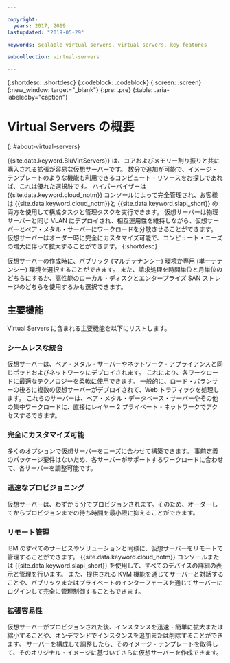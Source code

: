 ```yaml
---

copyright:
  years: 2017, 2019
lastupdated: "2019-05-29"

keywords: scalable virtual servers, virtual servers, key features

subcollection: virtual-servers

---
```


{:shortdesc: .shortdesc}
{:codeblock: .codeblock}
{:screen: .screen}
{:new_window: target="_blank"}
{:pre: .pre}
{:table: .aria-labeledby="caption"}

# Virtual Servers の概要
{: #about-virtual-servers}

{{site.data.keyword.BluVirtServers}} は、コアおよびメモリー割り振りと共に購入される拡張が容易な仮想サーバーです。 数分で追加が可能で、イメージ・テンプレートのような機能も利用できるコンピュート・リソースをお探しであれば、これは優れた選択肢です。 ハイパーバイザーは {{site.data.keyword.cloud_notm}} コンソールによって完全管理され、お客様は {{site.data.keyword.cloud_notm}}と {{site.data.keyword.slapi_short}} の両方を使用して構成タスクと管理タスクを実行できます。 仮想サーバーは物理サーバーと同じ VLAN にデプロイされ、相互運用性を維持しながら、仮想サーバーとベア・メタル・サーバーにワークロードを分散させることができます。 仮想サーバーはオーダー時に完全にカスタマイズ可能で、コンピュート・ニーズの増大に伴って拡大することができます。
{:shortdesc}

仮想サーバーの作成時に、パブリック (マルチテナンシー) 環境か専用 (単一テナンシー) 環境を選択することができます。 また、請求処理を時間単位と月単位のどちらにするか、高性能のローカル・ディスクとエンタープライズ SAN ストレージのどちらを使用するかも選択できます。

## 主要機能
Virtual Servers に含まれる主要機能を以下にリストします。

### シームレスな統合
仮想サーバーは、ベア・メタル・サーバーやネットワーク・アプライアンスと同じポッドおよびネットワークにデプロイされます。 これにより、各ワークロードに最適なテクノロジーを柔軟に使用できます。 一般的に、ロード・バランサーの後ろに複数の仮想サーバーがデプロイされて、Web トラフィックを処理します。 これらのサーバーは、ベア・メタル・データベース・サーバーやその他の集中ワークロードに、直接にレイヤー 2 プライベート・ネットワークでアクセスするできます。

### 完全にカスタマイズ可能
多くのオプションで仮想サーバーをニーズに合わせて構築できます。 事前定義のパッケージ要件はないため、各サーバーがサポートするワークロードに合わせて、各サーバーを調整可能です。

### 迅速なプロビジョニング
仮想サーバーは、わずか 5 分でプロビジョンされます。そのため、オーダーしてからプロビジョンまでの待ち時間を最小限に抑えることができます。

### リモート管理
IBM のすべてのサービスやソリューションと同様に、仮想サーバーをリモートで管理することができます。 {{site.data.keyword.cloud_notm}} コンソールまたは {{site.data.keyword.slapi_short}} を使用して、すべてのデバイスの詳細の表示と管理を行います。 また、提供される KVM 機能を通じてサーバーと対話することや、パブリックまたはプライベートのインターフェースを通じてサーバーにログインして完全に管理制御することもできます。

### 拡張容易性
仮想サーバーがプロビジョンされた後、インスタンスを迅速・簡単に拡大または縮小することや、オンデマンドでインスタンスを追加または削除することができます。 サーバーを構成して調整したら、そのイメージ・テンプレートを取得して、そのオリジナル・イメージに基づいてさらに仮想サーバーを作成できます。
